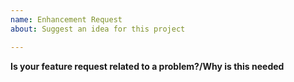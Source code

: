 ```yaml
---
name: Enhancement Request
about: Suggest an idea for this project

---
```



**Is your feature request related to a problem?/Why is this needed**
<!-- A clear and concise description of 